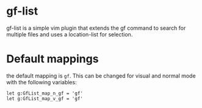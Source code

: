 # gf-list

gf-list is a simple vim plugin that extends the gf command to search for
multiple files and uses a location-list for selection.

# Default mappings
the default mapping is `gf`. This can be changed for visual and normal mode with
the following variables:
```
let g:GfList_map_n_gf = 'gf'
let g:GfList_map_v_gf = 'gf'
```
